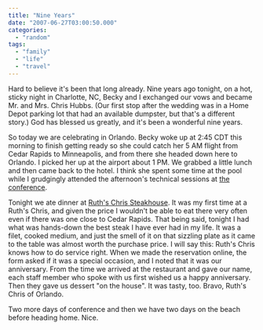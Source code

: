 ```yaml
---
title: "Nine Years"
date: "2007-06-27T03:00:50.000"
categories: 
  - "random"
tags: 
  - "family"
  - "life"
  - "travel"
---
```


Hard to believe it's been that long already. Nine years ago tonight, on a hot, sticky night in Charlotte, NC, Becky and I exchanged our vows and became Mr. and Mrs. Chris Hubbs. (Our first stop after the wedding was in a Home Depot parking lot that had an available dumpster, but that's a different story.) God has blessed us greatly, and it's been a wonderful nine years.

So today we are celebrating in Orlando. Becky woke up at 2:45 CDT this morning to finish getting ready so she could catch her 5 AM flight from Cedar Rapids to Minneapolis, and from there she headed down here to Orlando. I picked her up at the airport about 1 PM. We grabbed a little lunch and then came back to the hotel. I think she spent some time at the pool while I grudgingly attended the afternoon's technical sessions at [the conference](http://www.freescale.com/ftf/).

Tonight we ate dinner at [Ruth's Chris Steakhouse](http://ruthschris.com). It was my first time at a Ruth's Chris, and given the price I wouldn't be able to eat there very often even if there was one close to Cedar Rapids. That being said, tonight I had what was hands-down the best steak I have ever had in my life. It was a filet, cooked medium, and just the smell of it on that sizzling plate as it came to the table was almost worth the purchase price. I will say this: Ruth's Chris knows how to do service right. When we made the reservation online, the form asked if it was a special occasion, and I noted that it was our anniversary. From the time we arrived at the restaurant and gave our name, each staff member who spoke with us first wished us a happy anniversary. Then they gave us dessert "on the house". It was tasty, too. Bravo, Ruth's Chris of Orlando.

Two more days of conference and then we have two days on the beach before heading home. Nice.

